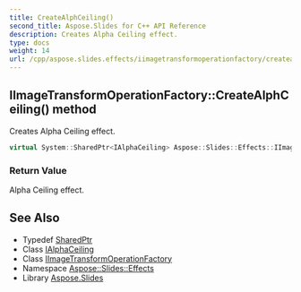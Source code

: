 ```yaml
---
title: CreateAlphCeiling()
second_title: Aspose.Slides for C++ API Reference
description: Creates Alpha Ceiling effect.
type: docs
weight: 14
url: /cpp/aspose.slides.effects/iimagetransformoperationfactory/createalphceiling/
---
```

## IImageTransformOperationFactory::CreateAlphCeiling() method


Creates Alpha Ceiling effect.

```cpp
virtual System::SharedPtr<IAlphaCeiling> Aspose::Slides::Effects::IImageTransformOperationFactory::CreateAlphCeiling()=0
```


### Return Value

Alpha Ceiling effect.

## See Also

* Typedef [SharedPtr](../../system/sharedptr/)
* Class [IAlphaCeiling](../ialphaceiling/)
* Class [IImageTransformOperationFactory](./)
* Namespace [Aspose::Slides::Effects](../)
* Library [Aspose.Slides](../../)